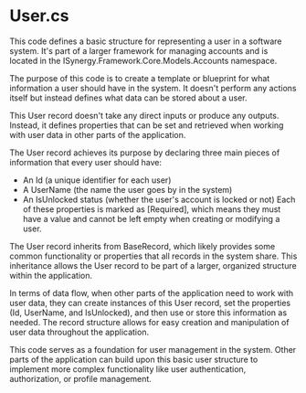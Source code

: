 # User.cs

This code defines a basic structure for representing a user in a software system. It's part of a larger framework for managing accounts and is located in the ISynergy.Framework.Core.Models.Accounts namespace.

The purpose of this code is to create a template or blueprint for what information a user should have in the system. It doesn't perform any actions itself but instead defines what data can be stored about a user.

This User record doesn't take any direct inputs or produce any outputs. Instead, it defines properties that can be set and retrieved when working with user data in other parts of the application.

The User record achieves its purpose by declaring three main pieces of information that every user should have:

- An Id (a unique identifier for each user)
- A UserName (the name the user goes by in the system)
- An IsUnlocked status (whether the user's account is locked or not)
Each of these properties is marked as [Required], which means they must have a value and cannot be left empty when creating or modifying a user.

The User record inherits from BaseRecord, which likely provides some common functionality or properties that all records in the system share. This inheritance allows the User record to be part of a larger, organized structure within the application.

In terms of data flow, when other parts of the application need to work with user data, they can create instances of this User record, set the properties (Id, UserName, and IsUnlocked), and then use or store this information as needed. The record structure allows for easy creation and manipulation of user data throughout the application.

This code serves as a foundation for user management in the system. Other parts of the application can build upon this basic user structure to implement more complex functionality like user authentication, authorization, or profile management.